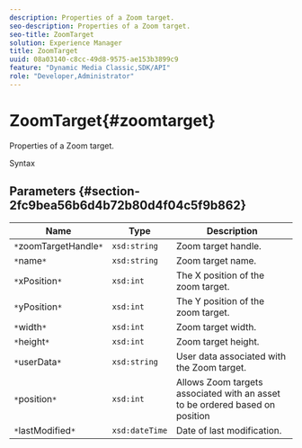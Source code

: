 ```yaml
---
description: Properties of a Zoom target.
seo-description: Properties of a Zoom target.
seo-title: ZoomTarget
solution: Experience Manager
title: ZoomTarget
uuid: 08a03140-c8cc-49d8-9575-ae153b3899c9
feature: "Dynamic Media Classic,SDK/API"
role: "Developer,Administrator"
---
```


# ZoomTarget{#zoomtarget}

Properties of a Zoom target.

 Syntax 

## Parameters {#section-2fc9bea56b6d4b72b80d4f04c5f9b862}

|  Name  | Type  | Description  |
|---|---|---|
|  `*`zoomTargetHandle`*`  | `xsd:string`  | Zoom target handle.  |
|  `*`name`*`  | `xsd:string`  | Zoom target name.  |
|  `*`xPosition`*`  | `xsd:int`  | The X position of the zoom target.  |
|  `*`yPosition`*`  | `xsd:int`  | The Y position of the zoom target.  |
|  `*`width`*`  | `xsd:int`  | Zoom target width.  |
|  `*`height`*`  | `xsd:int`  | Zoom target height.  |
|  `*`userData`*`  | `xsd:string`  | User data associated with the Zoom target.  |
|  `*`position`*`  | `xsd:int`  | Allows Zoom targets associated with an asset to be ordered based on position  |
|  `*`lastModified`*`  | `xsd:dateTime`  | Date of last modification.  |

